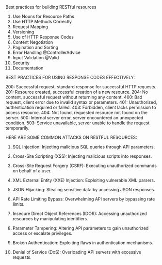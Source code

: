 Best practices for building RESTful resources 

1. Use Nouns for Resource Paths
2. Use HTTP Methods Correctly
3. Request Mapping
4. Versioning
4. Use of HTTP Response Codes
5. Content Negotiation
6. Pagination and Sorting
7. Error Handling @ControllerAdvice
8. Input Validation @Valid
9. Security
10. Documentation

BEST PRACTICES FOR USING RESPONSE CODES EFFECTIVELY:

200: Successful request, standard response for successful HTTP requests.
201: Resource created, successful creation of a new resource.
204: No content, successful request without returning any content.
400: Bad request, client error due to invalid syntax or parameters.
401: Unauthorized, authentication required or failed.
403: Forbidden, client lacks permission to access resource.
404: Not found, requested resource not found on the server.
500: Internal server error, server encountered an unexpected condition.
503: Service unavailable, server unable to handle the request temporarily.




HERE ARE SOME COMMON ATTACKS ON RESTFUL RESOURCES:

1. SQL Injection: Injecting malicious SQL queries through API parameters.

2. Cross-Site Scripting (XSS): Injecting malicious scripts into responses.

3. Cross-Site Request Forgery (CSRF): Executing unauthorized commands on behalf of a user.


4. XML External Entity (XXE) Injection: Exploiting vulnerable XML parsers.


5. JSON Hijacking: Stealing sensitive data by accessing JSON responses.

6. API Rate Limiting Bypass: Overwhelming API servers by bypassing rate limits.

7. Insecure Direct Object References (IDOR): Accessing unauthorized resources by manipulating identifiers.

8. Parameter Tampering: Altering API parameters to gain unauthorized access or escalate privileges.

9. Broken Authentication: Exploiting flaws in authentication mechanisms.

10. Denial of Service (DoS): Overloading API servers with excessive requests.
